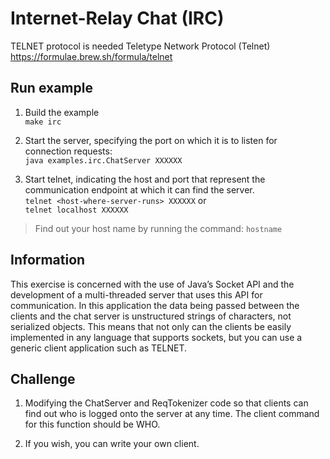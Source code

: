 
# Internet-Relay Chat (IRC)

TELNET protocol is needed Teletype Network Protocol (Telnet)
https://formulae.brew.sh/formula/telnet

## Run example

1. Build the example \
`make irc`

2. Start the server, specifying the port on which it is to listen for connection requests: \
`java examples.irc.ChatServer XXXXXX`

3. Start telnet, indicating the host and port that represent the communication endpoint at which it can find the server. \
`telnet <host-where-server-runs> XXXXXX` or\
`telnet localhost XXXXXX`

> Find out your host name by running the command: `hostname`

## Information

This exercise is concerned with the use of Java’s Socket API and the development of a multi-threaded server that uses this API for communication. In this application the data being passed between the clients and the chat server is unstructured strings of characters, not serialized objects. This means that not only can the clients be easily implemented in any language that supports sockets, but you can use a generic client application such as TELNET.


## Challenge

1. Modifying the ChatServer and ReqTokenizer code so that clients can find out who is logged onto the server at any time. The client command for this function should be WHO.

2. If you wish, you can write your own client.